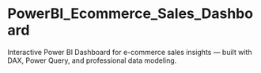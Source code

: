# PowerBI_Ecommerce_Sales_Dashboard
Interactive Power BI Dashboard for e-commerce sales insights — built with DAX, Power Query, and professional data modeling.
